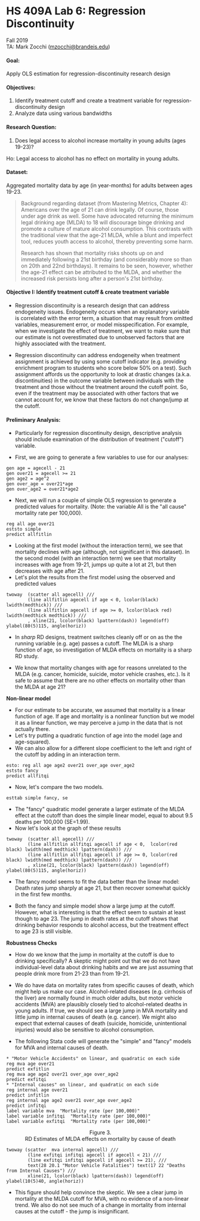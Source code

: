 # HS 409A Lab 6: Regression Discontinuity
Fall 2019  
TA: Mark Zocchi (mzocchi@brandeis.edu)

#### Goal:
Apply OLS estimation for regression-discontinuity research design 

#### Objectives:
1.	Identify treatment cutoff and create a treatment variable for regression-discontinuity design
2.	Analyze data using various bandwidths

#### Research Question:
1. Does legal access to alcohol increase mortality in young adults (ages 19-23)?

Ho: Legal access to alcohol has no effect on mortality in young adults.

#### Dataset: 
Aggregated mortality data by age (in year-months) for adults between ages 19-23.

> Background regarding dataset (from Mastering Metrics, Chapter 4):  
> Americans over the age of 21 can drink legally. Of course, those under age drink as well. Some have advocated returning the minimum legal drinking age (MLDA) to 18 will discourage binge drinking and promote a culture of mature alcohol consumption. This contrasts with the traditional view that the age-21 MLDA, while a blunt and imperfect tool, reduces youth access to alcohol, thereby preventing some harm.  
>
> Research has shown that mortality risks shoots up on and immediately following a 21st birthday (and considerably more so than on 20th and 22nd birthdays). It remains to be seen, however, whether the age-21 effect can be attributed to the MLDA, and whether the increased risk persists long after a person's 21st birthday.

#### Objective I: Identify treatment cutoff & create treatment variable

* Regression discontinuity is a research design that can address endogeneity issues.  Endogeneity occurs when an explanatory variable is correlated with the error term, a situation that may result from omitted variables, measurement error, or model misspecification.  For example, when we investigate the effect of treatment, we want to make sure that our estimate is not overestimated due to unobserved factors that are highly associated with the treatment.  

* Regression discontinuity can address endogeneity when treatment assignment is achieved by using some cutoff indicator (e.g. providing enrichment program to students who score below 50% on a test). Such assignment affords us the opportunity to look at drastic changes (a.k.a. discontinuities) in the outcome variable between individuals with the treatment and those without the treatment around the cutoff point.  So, even if the treatment may be associated with other factors that we cannot account for, we know that these factors do not change/jump at the cutoff. 

#### Preliminary Analysis:
* Particularly for regression discontinuity design, descriptive analysis should include examination of the distribution of treatment ("cutoff") variable.

* First, we are going to generate a few variables to use for our analyses:
```
gen age = agecell - 21
gen over21 = agecell >= 21
gen age2 = age^2
gen over_age = over21*age
gen over_age2 = over21*age2
```

* Next, we will run a couple of simple OLS regression to generate a predicted values for mortality. (Note: the variable All is the "all cause" mortality rate per 100,000).
```
reg all age over21
eststo simple
predict allfitlin  
```
* Looking at the first model (without the interaction term), we see that mortality declines with age (although, not significant in this dataset). In the second model (with an interaction term) we see that mortality increases with age from 19-21, jumps up quite a lot at 21, but then decreases with age after 21.
* Let's plot the results from the first model using the observed and predicted values
``` 
twoway  (scatter all agecell) ///
		(line allfitlin agecell if age < 0, lcolor(black) lwidth(medthick)) ///
        (line allfitlin agecell if age >= 0, lcolor(black red) lwidth(medthick medthick)) ///
		, xline(21, lcolor(black) lpattern(dash)) legend(off) ylabel(80(5)115, angle(horiz))
```
* In *sharp* RD designs, treatment switches cleanly off or on as the the running variable (e.g. age) passes a cutoff. The MLDA is a sharp function of age, so investigation of MLDA effects on mortality is a sharp RD study.

* We know that mortality changes with age for reasons unrelated to the MLDA (e.g. cancer, homicide, suicide, motor vehicle crashes, etc.). Is it safe to assume that there are no other effects on mortality other than the MLDA at age 21?

**Non-linear model**
* For our estimate to be accurate, we assumed that mortality is a linear function of age. If age and mortality is a nonlinear function but we model it as a linear function, we may perceive a jump in the data that is not actually there. 
* Let's try putting a quadratic function of age into the model (age and age-squared).
* We can also allow for a different slope coefficient to the left and right of the cutoff by adding in an interaction term.
```
esto: reg all age age2 over21 over_age over_age2  
eststo fancy
predict allfitqi
```

* Now, let's compare the two models.
```
esttab simple fancy, se
```
* The "fancy" quadratic model generate a larger estimate of the MLDA effect at the cutoff than does the simple linear model, equal to about 9.5 deaths per 100,000 (SE=1.99).
* Now let's look at the graph of these results
```
twoway  (scatter all agecell) ///
		(line allfitlin allfitqi agecell if age < 0,  lcolor(red black) lwidth(med medthick) lpattern(dash)) ///
        (line allfitlin allfitqi agecell if age >= 0, lcolor(red black) lwidth(med medthick) lpattern(dash)) ///
		, xline(21, lcolor(black) lpattern(dash)) legend(off) ylabel(80(5)115, angle(horiz))
```
* The fancy model seems to fit the data better than the linear model: Death rates jump sharply at age 21, but then recover somewhat quickly in the first few months.

* Both the fancy and simple model show a large jump at the cutoff. However, what is interesting is that the effect seem to sustain at least though to age 23. The jump in death rates at the cutoff shows that drinking behavior responds to alcohol access, but the treatment effect to age 23 is still visible.

**Robustness Checks**
* How do we know that the jump in mortality at the cutoff is due to drinking specifically? A skeptic might point out that we do not have individual-level data about drinking habits and we are just assuming that people drink more from 21-23 than from 19-21. 

* We do have data on mortality rates from specific causes of death, which might help us make our case. Alcohol-related diseases (e.g. cirrhosis of the liver) are normally found in much older adults, but motor vehicle accidents (MVA) are plausibly closely tied to alcohol-related deaths in young adults. If true, we should see a large jump in MVA mortality and little jump in internal causes of death (e.g. cancer). We might also expect that external causes of death (suicide, homicide, unintentional injuries) would also be sensitive to alcohol consumption. 

* The following Stata code will generate the "simple" and "fancy" models for MVA and internal causes of death.

```
* "Motor Vehicle Accidents" on linear, and quadratic on each side
reg mva age over21
predict exfitlin
reg mva age age2 over21 over_age over_age2
predict exfitqi
* "Internal causes" on linear, and quadratic on each side
reg internal age over21
predict infitlin
reg internal age age2 over21 over_age over_age2
predict infitqi
label variable mva  "Mortality rate (per 100,000)"
label variable infitqi  "Mortality rate (per 100,000)"
label variable exfitqi  "Mortality rate (per 100,000)"
```


<p style="text-align: center;">Figure 3. <br> RD Estimates of MLDA effects on mortality by cause of death</p>


```
twoway (scatter  mva internal agecell) ///
		(line exfitqi infitqi agecell if agecell < 21) ///
        (line exfitqi infitqi agecell if agecell >= 21), ///
		text(28 20.1 "Motor Vehicle Fatalities") text(17 22 "Deaths from Internal Causes") ///
		xline(21, lcolor(black) lpattern(dash)) legend(off) ylabel(10(5)40, angle(horiz))
```
* This figure should help convince the skeptic. We see a clear jump in mortality at the MLDA cutoff for MVA, with no evidence of a non-linear trend. We also do not see much of a change in mortality from internal causes at the cutoff - the jump is insignificant.


   
